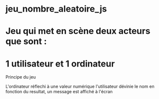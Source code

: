 # jeu_nombre_aleatoire_js
# Jeu qui met en scène deux acteurs que sont :
# 1 utilisateur et 1 ordinateur

Principe du jeu

L'ordinateur réflechi à une valeur numérique
l'utilisateur dévinie le nom 
en fonction du resultat, un message est affiché à l'écran
